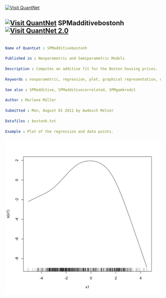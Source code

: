 
[<img src="https://github.com/QuantLet/Styleguide-and-FAQ/blob/master/pictures/banner.png" width="880" alt="Visit QuantNet">](http://quantlet.de/index.php?p=info)

## [<img src="https://github.com/QuantLet/Styleguide-and-Validation-procedure/blob/master/pictures/qloqo.png" alt="Visit QuantNet">](http://quantlet.de/) **SPMadditivebostonh** [<img src="https://github.com/QuantLet/Styleguide-and-Validation-procedure/blob/master/pictures/QN2.png" width="60" alt="Visit QuantNet 2.0">](http://quantlet.de/d3/ia)

```yaml

Name of QuantLet : SPMadditivebostonh

Published in : Nonparametric and Semiparametric Models

Description : Computes an additive fit for the Boston housing prices.

Keywords : nonparametric, regression, plot, graphical representation, data visualization, financial

See also : SPMadditive, SPMadditivecorrelated, SPMgamkredit

Author : Marlene Müller

Submitted : Mon, August 01 2011 by Awdesch Melzer

Datafiles : bostonh.txt

Example : Plot of the regression and data points.

```

![Picture1](SPMAdditivebostonh-1.png)


```r

```
